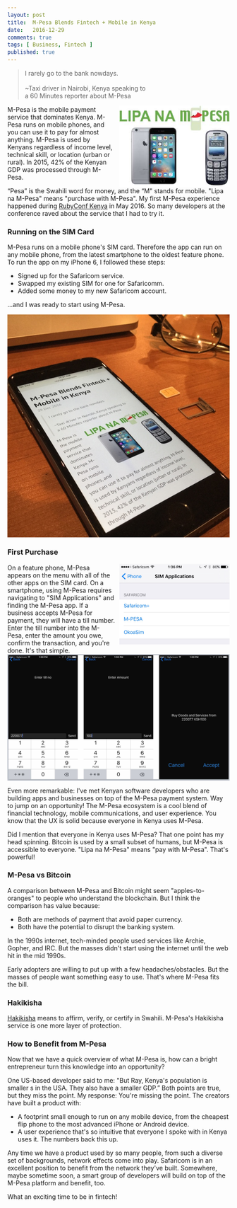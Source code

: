 ```yaml
---
layout: post
title:  M-Pesa Blends Fintech + Mobile in Kenya
date:   2016-12-29
comments: true
tags: [ Business, Fintech ]
published: true
---
```

>I rarely go to the bank nowdays.<br/>&nbsp;<br/>~Taxi driver in Nairobi, Kenya speaking to<br/>a 60 Minutes reporter about M-Pesa

<img src="/images/lipa_na_m-pesa.jpg" width="250" align="right" style="margin-left:10px;" alt="Lipa Na M-Pesa" title="Lipa Na M-Pesa">
M-Pesa is the mobile payment service that dominates Kenya. M-Pesa runs on mobile phones, and you can use it to pay for almost anything. M-Pesa is used by Kenyans regardless of income level, technical skill, or location (urban or rural). In 2015, 42% of the Kenyan GDP was processed through M-Pesa.

“Pesa” is the Swahili word for money, and the “M" stands for mobile. "Lipa na M-Pesa" means "purchase with M-Pesa". My first M-Pesa experience happened during [RubyConf Kenya](/blog/2016/05/08/rubyconf-kenya-2016/) in May 2016. So many developers at the conference raved about the service that I had to try it.
<!--more-->

### Running on the SIM Card

M-Pesa runs on a mobile phone's SIM card. Therefore the app can run on any mobile phone, from the latest smartphone to the oldest feature phone. To run the app on my iPhone 6, I followed these steps:

* Signed up for the Safaricom service. 
* Swapped my existing SIM for one for Safaricomm.
* Added some money to my new Safaricom account.

...and I was ready to start using M-Pesa.

<img src="/images/safaricom-sim.jpg" width="600" align="center" alt="Safaricom SIM card" title="Safaricom SIM card">

### First Purchase

<img src="/images/sim_applications.jpg" width="250" align="right" style="margin-left:10px;" alt="Safaricom SIM Applications" title="Safaricom SIM Applications">
On a feature phone, M-Pesa appears on the menu with all of the other apps on the SIM card. On a smartphone, using M-Pesa requires navigating to "SIM Applications" and finding the M-Pesa app. If a business accepts M-Pesa for payment, they will have a till number. Enter the till number into the M-Pesa, enter the amount you owe, confirm the transaction, and you're done. It's that simple.

<img src="/images/m-pesa_payment_process.jpg" width="600" align="center" alt="M-Pesa Payment Process" title="M-Pesa Payment Process">









Even more remarkable: I've met Kenyan software developers who are building apps and businesses on top of the M-Pesa payment system. Way to jump on an opportunity! The M-Pesa ecosystem is a cool blend of financial technology, mobile communications, and user experience. You know that the UX is solid because everyone in Kenya uses M-Pesa.

Did I mention that everyone in Kenya uses M-Pesa? That one point has my head spinning. Bitcoin is used by a small subset of humans, but M-Pesa is accessible to everyone. "Lipa na M-Pesa" means "pay with M-Pesa". That's powerful!

### M-Pesa vs Bitcoin

A comparison between M-Pesa and Bitcoin might seem "apples-to-oranges" to people who understand the blockchain. But I think the comparison has value because:

* Both are methods of payment that avoid paper currency.
* Both have the potential to disrupt the banking system.

In the 1990s internet, tech-minded people used services like Archie, Gopher, and IRC. But the masses didn't start using the internet until the web hit in the mid 1990s.

Early adopters are willing to put up with a few headaches/obstacles. But the masses of people want something easy to use. That's where M-Pesa fits the bill.

### Hakikisha

[Hakikisha](https://glosbe.com/swh/en/-hakikisha) means to affirm, verify, or certify in Swahili. M-Pesa's Hakikisha service is one more layer of protection.


### How to Benefit from M-Pesa

Now that we have a quick overview of what M-Pesa is, how can a bright entrepreneur turn this knowledge into an opportunity?

One US-based developer said to me: "But Ray, Kenya's population is smaller s in the USA. They also have a smaller GDP.” Both points are true, but they miss the point. 
My response: You're missing the point. The creators have built a product with:
* A footprint small enough to run on any mobile device, from the cheapest flip phone to the most advanced iPhone or Android device.
* A user experience that's so intuitive that everyone I spoke with in Kenya uses it. The numbers back this up. 

Any time we have a product used by so many people, from such a diverse set of backgrounds, network effects come into play. Safaricom is in an excellent position to benefit from the network they've built. Somewhere, maybe sometime soon, a smart group of developers will build on top of the M-Pesa platform and benefit, too.

What an exciting time to be in fintech!







